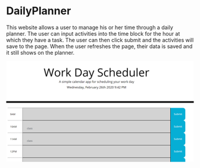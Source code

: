 # DailyPlanner

This website allows a user to manage his or her time through a daily planner. The user can input activities into the time block for the hour at which they have a task. The user can then click submit and the activities will save to the page. When the user refreshes the page, their data is saved and it still shows on the planner.

![Image of Daily Planner](assets\images\DayPlanner.PNG)